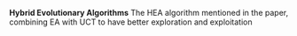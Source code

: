 **Hybrid Evolutionary Algorithms**
The HEA algorithm mentioned in the paper, combining EA with UCT to have better exploration and exploitation
